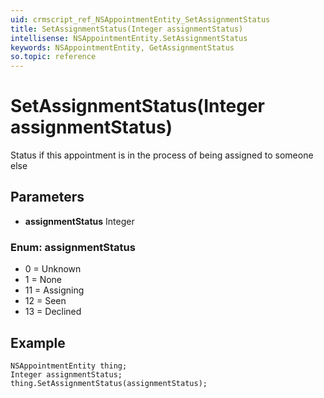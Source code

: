 ```yaml
---
uid: crmscript_ref_NSAppointmentEntity_SetAssignmentStatus
title: SetAssignmentStatus(Integer assignmentStatus)
intellisense: NSAppointmentEntity.SetAssignmentStatus
keywords: NSAppointmentEntity, GetAssignmentStatus
so.topic: reference
---
```


# SetAssignmentStatus(Integer assignmentStatus)

Status if this appointment is in the process of being assigned to someone else

## Parameters

* **assignmentStatus** Integer

### Enum: assignmentStatus

* 0 = Unknown
* 1 = None
* 11 = Assigning
* 12 = Seen
* 13 = Declined

## Example

```crmscript
NSAppointmentEntity thing;
Integer assignmentStatus;
thing.SetAssignmentStatus(assignmentStatus);
```
